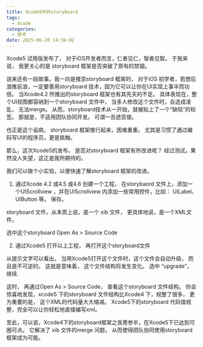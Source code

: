 ```yaml
---
title: Xcode5中的storyboard
tags:
  - Xcode
categories:
  - 技术
date: 2025-06-20 14:34:02
---
```


Xcode5 试用版发布了， 对于iOS开发者而言，仁者见仁，智者见智。 于我来说， 我更关心的是 storyboard 框架是否突破了原有的禁锢。

说来还有一段故事。我一向是推崇storyboard 框架的， 对于iOS 初学者，若想后浪推前浪，一定要善用storyboard 技术，因为它可以让你在UI实现上事半而功倍。 当Xcode4.2 所推出的storyboard 框架也有其先天的不足。 具体表现在，整个UI视图都容纳到一个storyboard 文件中， 当多人修改这个文件时，会造成凌乱， 无法merge。 从而，storyboard技术从一开始，就被贴上了一个“缺陷”的标签。 那就是，不适用团队协同开发。 可谓一丑遮百俊。

也正是这个诟病， storyboard 框架推行起来，困难重重。 尤其是习惯了通过编码写UI的程序员，更是抵触。

那么，这次Xcode5的发布， 是否对storyboard 框架有所改进呢？ 经过测试，果然没人失望，这正是我所期待的。

我们可以做个小实验，以便快速了解storyboard 框架的改进。

1.  通过Xcode 4.2 或4.5 或4.6 创建一个工程， 在storybaord 文件上，添加一个UIScrollview ，并在UIScrollview 内添加一些常用控件，比如： UILabel、 UIButton 等。  保存。

storyboard 文件，从本质上说，是一个 xib  文件， 更具体地说，是一个XML文件。

选中这个storyboard Open As > Source Code

2. 通过Xcode5 打开以上工程， 再打开这个storyboard文件

从提示文字可以看出， 当用Xcode5打开这个文件时，这个文件会自动升级， 而且是不可逆的。 这就是意味着， 这个文件结构将发生变化。  选中 “upgrade”， 继续.

这时， 再通过Open As > Source Code， 查看这个storyboard 文件结构。 你会惊喜地发现，xcode5 下的storyboard 文件结构比Xcode4 下，规整了很多， 更为重要的是， 这个XML的代码量大大缩减。  Xcode5下的storyboard 代码值规整，完全可以让你轻松地直接编写xml。

至此，可以说，Xcode4下的storyboard框架之良莠参半，在Xcode5下已达到可圈可点。 它解决了 xib 文件的merge 问题， 从而使得团队协同使用storyboard 框架成为可能。

